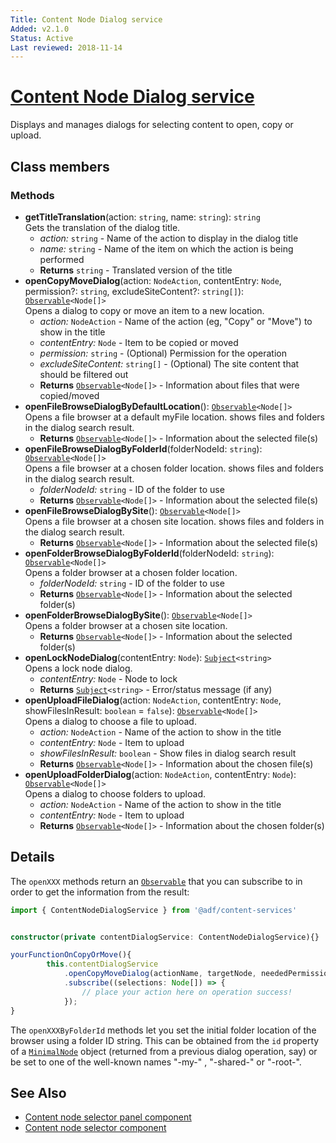 ```yaml
---
Title: Content Node Dialog service
Added: v2.1.0
Status: Active
Last reviewed: 2018-11-14
---
```


# [Content Node Dialog service](../../../lib/content-services/src/lib/content-node-selector/content-node-dialog.service.ts "Defined in content-node-dialog.service.ts")

Displays and manages dialogs for selecting content to open, copy or upload.

## Class members

### Methods

-   **getTitleTranslation**(action: `string`, name: `string`): `string`<br/>
    Gets the translation of the dialog title.
    -   _action:_ `string`  - Name of the action to display in the dialog title
    -   _name:_ `string`  - Name of the item on which the action is being performed
    -   **Returns** `string` - Translated version of the title
-   **openCopyMoveDialog**(action: `NodeAction`, contentEntry: `Node`, permission?: `string`, excludeSiteContent?: `string[]`): [`Observable`](http://reactivex.io/documentation/observable.html)`<Node[]>`<br/>
    Opens a dialog to copy or move an item to a new location.
    -   _action:_ `NodeAction`  - Name of the action (eg, "Copy" or "Move") to show in the title
    -   _contentEntry:_ `Node`  - Item to be copied or moved
    -   _permission:_ `string`  - (Optional) Permission for the operation
    -   _excludeSiteContent:_ `string[]`  - (Optional) The site content that should be filtered out
    -   **Returns** [`Observable`](http://reactivex.io/documentation/observable.html)`<Node[]>` - Information about files that were copied/moved
-   **openFileBrowseDialogByDefaultLocation**(): [`Observable`](http://reactivex.io/documentation/observable.html)`<Node[]>`<br/>
    Opens a file browser at a default myFile location. shows files and folders in the dialog search result.
    -   **Returns** [`Observable`](http://reactivex.io/documentation/observable.html)`<Node[]>` - Information about the selected file(s)
-   **openFileBrowseDialogByFolderId**(folderNodeId: `string`): [`Observable`](http://reactivex.io/documentation/observable.html)`<Node[]>`<br/>
    Opens a file browser at a chosen folder location. shows files and folders in the dialog search result.
    -   _folderNodeId:_ `string`  - ID of the folder to use
    -   **Returns** [`Observable`](http://reactivex.io/documentation/observable.html)`<Node[]>` - Information about the selected file(s)
-   **openFileBrowseDialogBySite**(): [`Observable`](http://reactivex.io/documentation/observable.html)`<Node[]>`<br/>
    Opens a file browser at a chosen site location. shows files and folders in the dialog search result.
    -   **Returns** [`Observable`](http://reactivex.io/documentation/observable.html)`<Node[]>` - Information about the selected file(s)
-   **openFolderBrowseDialogByFolderId**(folderNodeId: `string`): [`Observable`](http://reactivex.io/documentation/observable.html)`<Node[]>`<br/>
    Opens a folder browser at a chosen folder location.
    -   _folderNodeId:_ `string`  - ID of the folder to use
    -   **Returns** [`Observable`](http://reactivex.io/documentation/observable.html)`<Node[]>` - Information about the selected folder(s)
-   **openFolderBrowseDialogBySite**(): [`Observable`](http://reactivex.io/documentation/observable.html)`<Node[]>`<br/>
    Opens a folder browser at a chosen site location.
    -   **Returns** [`Observable`](http://reactivex.io/documentation/observable.html)`<Node[]>` - Information about the selected folder(s)
-   **openLockNodeDialog**(contentEntry: `Node`): [`Subject`](http://reactivex.io/documentation/subject.html)`<string>`<br/>
    Opens a lock node dialog.
    -   _contentEntry:_ `Node`  - Node to lock
    -   **Returns** [`Subject`](http://reactivex.io/documentation/subject.html)`<string>` - Error/status message (if any)
-   **openUploadFileDialog**(action: `NodeAction`, contentEntry: `Node`, showFilesInResult: `boolean` = `false`): [`Observable`](http://reactivex.io/documentation/observable.html)`<Node[]>`<br/>
    Opens a dialog to choose a file to upload.
    -   _action:_ `NodeAction`  - Name of the action to show in the title
    -   _contentEntry:_ `Node`  - Item to upload
    -   _showFilesInResult:_ `boolean`  - Show files in dialog search result
    -   **Returns** [`Observable`](http://reactivex.io/documentation/observable.html)`<Node[]>` - Information about the chosen file(s)
-   **openUploadFolderDialog**(action: `NodeAction`, contentEntry: `Node`): [`Observable`](http://reactivex.io/documentation/observable.html)`<Node[]>`<br/>
    Opens a dialog to choose folders to upload.
    -   _action:_ `NodeAction`  - Name of the action to show in the title
    -   _contentEntry:_ `Node`  - Item to upload
    -   **Returns** [`Observable`](http://reactivex.io/documentation/observable.html)`<Node[]>` - Information about the chosen folder(s)

## Details

The `openXXX` methods return an
[`Observable`](http://reactivex.io/documentation/observable.html) that you can subscribe
to in order to get the information from the result:

```ts
import { ContentNodeDialogService } from '@adf/content-services'


constructor(private contentDialogService: ContentNodeDialogService){}

yourFunctionOnCopyOrMove(){
        this.contentDialogService
            .openCopyMoveDialog(actionName, targetNode, neededPermissionForAction)
            .subscribe((selections: Node[]) => {
                // place your action here on operation success!
            });
}
```

The `openXXXByFolderId` methods let you set the initial folder location of the browser
using a folder ID string. This can be obtained from the `id` property of a
[`MinimalNode`](https://github.com/Alfresco/alfresco-js-api/blob/master/src/alfresco-core-rest-api/docs/NodeMinimalEntry.md) object (returned from a previous
dialog operation, say) or be set to one of the well-known names "-my-" , "-shared-" or
"-root-".

## See Also

-   [Content node selector panel component](../components/content-node-selector-panel.component.md)
-   [Content node selector component](../components/content-node-selector.component.md)
